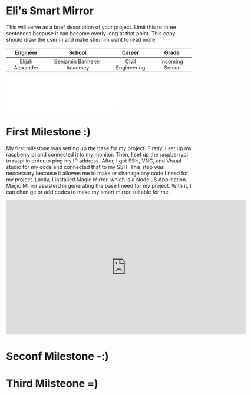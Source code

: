 ﻿# Eli's Smart Mirror
This will serve as a brief description of your project. Limit this to three sentences because it can become overly long at that point. This copy should draw the user in and make she/him want to read more.

| **Engineer** | **School** | **Career** | **Grade** |
|:--:|:--:|:--:|:--:|
|Elijah Alexander |Benjamin Banneker Acadmey | Civil Engineering | Incoming Senior

![Headstone Image](https://github.com/BlueStampEng/BSE_Template_Portfolio/blob/4655d8c4b2f1d0fa5912511d0b39542520b9f88e/branding/BlueStamp-Engineering-Logo-White.png)
 
# First Milestone :)
  
My first milestone was setting up the base for my project. Firstly, I set up my raspberry pi and connected it to my monitor. Then, I set up the raspberrypi to raspi in order to ping my IP address. After, I got SSH, VNC, and Visual studio for my code and connected that to my SSH. This step was neccessary because it allowes me to make or chanage any code I need fof my project. Lastly, I installed Magic Mirror, which is a Node JS Application. Magic Mirror assisterd in generating the base I need for my project. With it, I can chan ge or add codes to make my smart mirror suitable for me.

  <iframe width="650" height="365" src="https://www.youtube.com/embed/HZR-vvzeD9Q" title="YouTube video player" frameborder="0" allow="accelerometer; autoplay; clipboard-write; encrypted-media; gyroscope; picture-in-picture" allowfullscreen></iframe>

# Seconf Milestone -:)




# Third Milsteone =)



